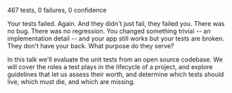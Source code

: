 467 tests, 0 failures, 0 confidence

Your tests failed. Again. And they didn't just fail, they failed you. There was no bug. There was no regression. You changed something trivial -- an implementation detail -- and your app still works but your tests are broken. They don't have your back. What purpose do they serve?

In this talk we'll evaluate the unit tests from an open source codebase. We will cover the roles a test plays in the lifecycle of a project, and explore guidelines that let us assess their worth, and determine which tests should live, which must die, and which are missing.
